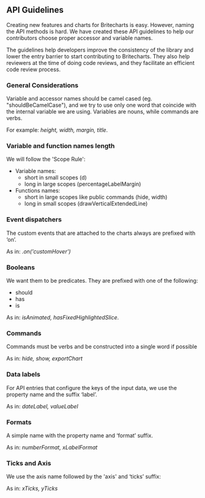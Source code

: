 ## API Guidelines

Creating new features and charts for Britecharts is easy. However, naming the API methods is hard. We have created these API guidelines to help our contributors choose proper accessor and variable names.

The guidelines help developers improve the consistency of the library and lower the entry barrier to start contributing to Britecharts. They also help reviewers at the time of doing code reviews, and they facilitate an efficient code review process.

### General Considerations

Variable and accessor names should be camel cased (eg. "shouldBeCamelCase"), and we try to use only one word that coincide with the internal variable we are using. Variables are nouns, while commands are verbs.

For example: _height, width, margin, title_.

### Variable and function names length

We will follow the 'Scope Rule':

-   Variable names:
    -   short in small scopes (d)
    -   long in large scopes (percentageLabelMargin)
-   Functions names:
    -   short in large scopes like public commands (hide, width)
    -   long in small scopes (drawVerticalExtendedLine)

### Event dispatchers

The custom events that are attached to the charts always are prefixed with ‘on’.

As in: _.on('customHover')_

### Booleans

We want them to be predicates. They are prefixed with one of the following:

-   should
-   has
-   is

As in: _isAnimated, hasFixedHighlightedSlice_.

### Commands

Commands must be verbs and be constructed into a single word if possible

As in: _hide, show, exportChart_

### Data labels

For API entries that configure the keys of the input data, we use the property name and the suffix ‘label’.

As in: _dateLabel, valueLabel_

### Formats

A simple name with the property name and ‘format’ suffix.

As in: _numberFormat, xLabelFormat_

### Ticks and Axis

We use the axis name followed by the 'axis' and ‘ticks’ suffix:

As in: _xTicks, yTicks_
